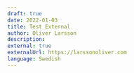 ```yaml
---
draft: true
date: 2022-01-03
title: Test External
author: Oliver Larsson
description:
external: true
externalUrl: https://larssonoliver.com
language: Swedish
---
```


